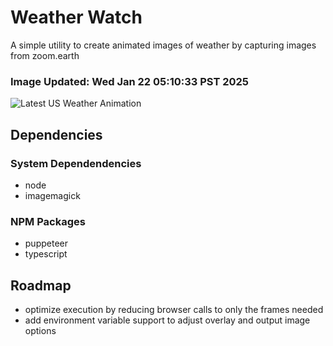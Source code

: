 # Weather Watch

A simple utility to create animated images of weather by capturing images from zoom.earth

### Image Updated: Wed Jan 22 05:10:33 PST 2025

![Latest US Weather Animation](animations/2025-01-22.webp)

## Dependencies
### System Dependendencies
* node
* imagemagick
### NPM Packages
* puppeteer
* typescript

## Roadmap
* optimize execution by reducing browser calls to only the frames needed
* add environment variable support to adjust overlay and output image options
